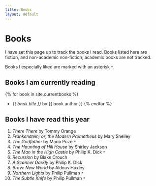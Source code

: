 ```yaml
---
title: Books
layout: default
---
```


# Books

I have set this page up to track
the books I read. Books listed here are fiction, and non-academic non-fiction;
academic books are not tracked.

Books I especially liked are marked with an asterisk  `*`.


## Books I am currently reading

{% for book in site.currentbooks %}
* _{{ book.title }}_ by {{ book.author }}
{% endfor %}


## Books I have read this year

1. _There There_ by Tommy Orange
2. _Frankenstein; or, the Modern Prometheus_ by Mary Shelley
3. _The Godfather_ by Mario Puzo `*`
4. _The Haunting of Hill House_ by Shirley Jackson
5. _The Man in the High Castle_ by Philip K. Dick `*`
6. _Recursion_ by Blake Crouch
7. _A Scanner Darkly_ by Philip K. Dick
8. _Brave New World_ by Aldous Huxley
9. _Northern Lights_ by Philip Pullman `*`
10. _The Subtle Knife_ by Philip Pullman `*`

